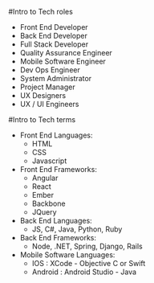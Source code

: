 #Intro to Tech roles

* Front End Developer
* Back End Developer
* Full Stack Developer
* Quality Assurance Engineer
* Mobile Software Engineer
* Dev Ops Engineer
* System Administrator
* Project Manager
* UX Designers
* UX / UI Engineers


#Intro to Tech terms

* Front End Languages:
	* HTML
	* CSS
	* Javascript
* Front End Frameworks: 
	* Angular
	* React
	* Ember
	* Backbone
	* JQuery
* Back End Languages:
	* JS, C#, Java, Python, Ruby
* Back End Frameworks: 
	* Node, .NET, Spring, Django, Rails
* Mobile Software Languages:
	* IOS : XCode - Objective C or Swift
	* Android : Android Studio - Java
